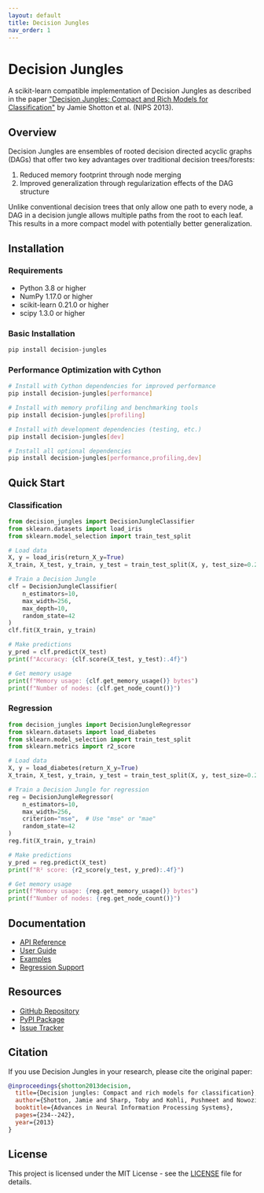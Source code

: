 ```yaml
---
layout: default
title: Decision Jungles
nav_order: 1
---
```


# Decision Jungles

A scikit-learn compatible implementation of Decision Jungles as described in the paper ["Decision Jungles: Compact and Rich Models for Classification"](https://www.microsoft.com/en-us/research/publication/decision-jungles-compact-and-rich-models-for-classification/) by Jamie Shotton et al. (NIPS 2013).

## Overview

Decision Jungles are ensembles of rooted decision directed acyclic graphs (DAGs) that offer two key advantages over traditional decision trees/forests:

1. Reduced memory footprint through node merging
2. Improved generalization through regularization effects of the DAG structure

Unlike conventional decision trees that only allow one path to every node, a DAG in a decision jungle allows multiple paths from the root to each leaf. This results in a more compact model with potentially better generalization.

## Installation

### Requirements

- Python 3.8 or higher
- NumPy 1.17.0 or higher
- scikit-learn 0.21.0 or higher
- scipy 1.3.0 or higher

### Basic Installation

```bash
pip install decision-jungles
```

### Performance Optimization with Cython

```bash
# Install with Cython dependencies for improved performance
pip install decision-jungles[performance]

# Install with memory profiling and benchmarking tools
pip install decision-jungles[profiling]

# Install with development dependencies (testing, etc.)
pip install decision-jungles[dev]

# Install all optional dependencies
pip install decision-jungles[performance,profiling,dev]
```

## Quick Start

### Classification

```python
from decision_jungles import DecisionJungleClassifier
from sklearn.datasets import load_iris
from sklearn.model_selection import train_test_split

# Load data
X, y = load_iris(return_X_y=True)
X_train, X_test, y_train, y_test = train_test_split(X, y, test_size=0.2, random_state=42)

# Train a Decision Jungle
clf = DecisionJungleClassifier(
    n_estimators=10,
    max_width=256,
    max_depth=10,
    random_state=42
)
clf.fit(X_train, y_train)

# Make predictions
y_pred = clf.predict(X_test)
print(f"Accuracy: {clf.score(X_test, y_test):.4f}")

# Get memory usage
print(f"Memory usage: {clf.get_memory_usage()} bytes")
print(f"Number of nodes: {clf.get_node_count()}")
```

### Regression

```python
from decision_jungles import DecisionJungleRegressor
from sklearn.datasets import load_diabetes
from sklearn.model_selection import train_test_split
from sklearn.metrics import r2_score

# Load data
X, y = load_diabetes(return_X_y=True)
X_train, X_test, y_train, y_test = train_test_split(X, y, test_size=0.2, random_state=42)

# Train a Decision Jungle for regression
reg = DecisionJungleRegressor(
    n_estimators=10,
    max_width=256,
    criterion="mse",  # Use "mse" or "mae"
    random_state=42
)
reg.fit(X_train, y_train)

# Make predictions
y_pred = reg.predict(X_test)
print(f"R² score: {r2_score(y_test, y_pred):.4f}")

# Get memory usage
print(f"Memory usage: {reg.get_memory_usage()} bytes")
print(f"Number of nodes: {reg.get_node_count()}")
```

## Documentation

- [API Reference](api_reference.html)
- [User Guide](user_guide.html)
- [Examples](examples.html)
- [Regression Support](regression.html)

## Resources

- [GitHub Repository](https://github.com/example/decision-jungles)
- [PyPI Package](https://pypi.org/project/decision-jungles/)
- [Issue Tracker](https://github.com/example/decision-jungles/issues)

## Citation

If you use Decision Jungles in your research, please cite the original paper:

```bibtex
@inproceedings{shotton2013decision,
  title={Decision jungles: Compact and rich models for classification},
  author={Shotton, Jamie and Sharp, Toby and Kohli, Pushmeet and Nowozin, Sebastian and Winn, John and Criminisi, Antonio},
  booktitle={Advances in Neural Information Processing Systems},
  pages={234--242},
  year={2013}
}
```

## License

This project is licensed under the MIT License - see the [LICENSE](license.html) file for details.
